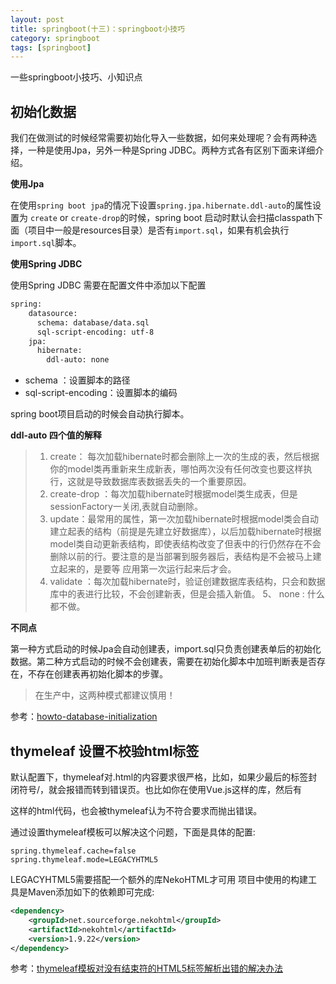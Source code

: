 ```yaml
---
layout: post
title: springboot(十三)：springboot小技巧
category: springboot 
tags: [springboot]
---
```


一些springboot小技巧、小知识点


##  初始化数据

我们在做测试的时候经常需要初始化导入一些数据，如何来处理呢？会有两种选择，一种是使用Jpa，另外一种是Spring JDBC。两种方式各有区别下面来详细介绍。


**使用Jpa**

在使用```spring boot jpa```的情况下设置```spring.jpa.hibernate.ddl-auto```的属性设置为 ```create``` or ```create-drop```的时候，spring boot 启动时默认会扫描classpath下面（项目中一般是resources目录）是否有```import.sql```，如果有机会执行```import.sql```脚本。


**使用Spring JDBC**

使用Spring JDBC 需要在配置文件中添加以下配置

``` xml
spring:
    datasource:
      schema: database/data.sql
      sql-script-encoding: utf-8
    jpa:
      hibernate:
        ddl-auto: none
```

- schema ：设置脚本的路径
- sql-script-encoding：设置脚本的编码

spring boot项目启动的时候会自动执行脚本。

**ddl-auto 四个值的解释**

> 1. create： 每次加载hibernate时都会删除上一次的生成的表，然后根据你的model类再重新来生成新表，哪怕两次没有任何改变也要这样执行，这就是导致数据库表数据丢失的一个重要原因。
> 2. create-drop ：每次加载hibernate时根据model类生成表，但是sessionFactory一关闭,表就自动删除。
> 3. update：最常用的属性，第一次加载hibernate时根据model类会自动建立起表的结构（前提是先建立好数据库），以后加载hibernate时根据 model类自动更新表结构，即使表结构改变了但表中的行仍然存在不会删除以前的行。要注意的是当部署到服务器后，表结构是不会被马上建立起来的，是要等 应用第一次运行起来后才会。
> 4.  validate ：每次加载hibernate时，验证创建数据库表结构，只会和数据库中的表进行比较，不会创建新表，但是会插入新值。
> 5、 none  : 什么都不做。

**不同点**

第一种方式启动的时候Jpa会自动创建表，import.sql只负责创建表单后的初始化数据。第二种方式启动的时候不会创建表，需要在初始化脚本中加班判断表是否存在，不存在创建表再初始化脚本的步骤。


> 在生产中，这两种模式都建议慎用！



参考：[howto-database-initialization](https://docs.spring.io/spring-boot/docs/current/reference/html/howto-database-initialization.html)

##  thymeleaf 设置不校验html标签

默认配置下，thymeleaf对.html的内容要求很严格，比如<meta charset="UTF-8" />，如果少最后的标签封闭符号/，就会报错而转到错误页。也比如你在使用Vue.js这样的库，然后有<div v-cloak></div>这样的html代码，也会被thymeleaf认为不符合要求而抛出错误。

通过设置thymeleaf模板可以解决这个问题，下面是具体的配置:

```
spring.thymeleaf.cache=false
spring.thymeleaf.mode=LEGACYHTML5
```

LEGACYHTML5需要搭配一个额外的库NekoHTML才可用
项目中使用的构建工具是Maven添加如下的依赖即可完成:

``` xml
<dependency>
	<groupId>net.sourceforge.nekohtml</groupId>
	<artifactId>nekohtml</artifactId>
	<version>1.9.22</version>
</dependency>
``` 

参考：[thymeleaf模板对没有结束符的HTML5标签解析出错的解决办法](http://blog.csdn.net/yalishadaa/article/details/60768811)

